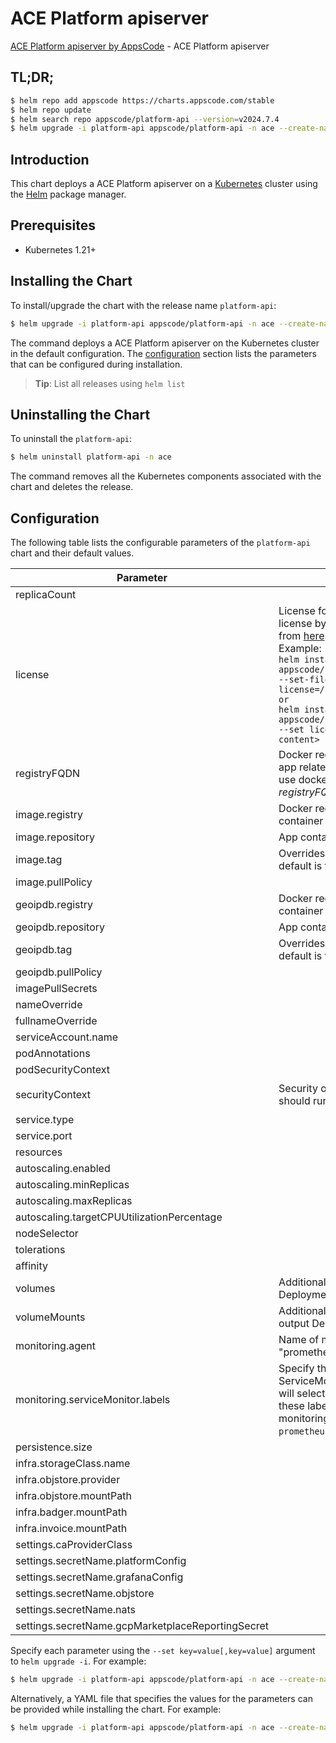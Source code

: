 # ACE Platform apiserver

[ACE Platform apiserver by AppsCode](https://github.com/appscode-cloud) - ACE Platform apiserver

## TL;DR;

```bash
$ helm repo add appscode https://charts.appscode.com/stable
$ helm repo update
$ helm search repo appscode/platform-api --version=v2024.7.4
$ helm upgrade -i platform-api appscode/platform-api -n ace --create-namespace --version=v2024.7.4
```

## Introduction

This chart deploys a ACE Platform apiserver on a [Kubernetes](http://kubernetes.io) cluster using the [Helm](https://helm.sh) package manager.

## Prerequisites

- Kubernetes 1.21+

## Installing the Chart

To install/upgrade the chart with the release name `platform-api`:

```bash
$ helm upgrade -i platform-api appscode/platform-api -n ace --create-namespace --version=v2024.7.4
```

The command deploys a ACE Platform apiserver on the Kubernetes cluster in the default configuration. The [configuration](#configuration) section lists the parameters that can be configured during installation.

> **Tip**: List all releases using `helm list`

## Uninstalling the Chart

To uninstall the `platform-api`:

```bash
$ helm uninstall platform-api -n ace
```

The command removes all the Kubernetes components associated with the chart and deletes the release.

## Configuration

The following table lists the configurable parameters of the `platform-api` chart and their default values.

|                     Parameter                     |                                                                                                                                                         Description                                                                                                                                                          |                                                                                            Default                                                                                             |
|---------------------------------------------------|------------------------------------------------------------------------------------------------------------------------------------------------------------------------------------------------------------------------------------------------------------------------------------------------------------------------------|------------------------------------------------------------------------------------------------------------------------------------------------------------------------------------------------|
| replicaCount                                      |                                                                                                                                                                                                                                                                                                                              | <code>1</code>                                                                                                                                                                                 |
| license                                           | License for the product. Get a license by following the steps from [here](https://license-issuer.appscode.com/). <br> Example: <br> `helm install appscode/platform-api \` <br> `--set-file license=/path/to/license/file` <br> `or` <br> `helm install appscode/platform-api \` <br> `--set license=<license file content>` | <code>""</code>                                                                                                                                                                                |
| registryFQDN                                      | Docker registry fqdn used to pull app related images. Set this to use docker registry hosted at ${registryFQDN}/${registry}/${image}                                                                                                                                                                                         | <code>ghcr.io</code>                                                                                                                                                                           |
| image.registry                                    | Docker registry used to pull app container image                                                                                                                                                                                                                                                                             | <code>appscode</code>                                                                                                                                                                          |
| image.repository                                  | App container image                                                                                                                                                                                                                                                                                                          | <code>b3</code>                                                                                                                                                                                |
| image.tag                                         | Overrides the image tag whose default is the chart appVersion.                                                                                                                                                                                                                                                               | <code>""</code>                                                                                                                                                                                |
| image.pullPolicy                                  |                                                                                                                                                                                                                                                                                                                              | <code>Always</code>                                                                                                                                                                            |
| geoipdb.registry                                  | Docker registry used to pull app container image                                                                                                                                                                                                                                                                             | <code>appscode</code>                                                                                                                                                                          |
| geoipdb.repository                                | App container image                                                                                                                                                                                                                                                                                                          | <code>maxmind-geoip</code>                                                                                                                                                                     |
| geoipdb.tag                                       | Overrides the image tag whose default is the chart appVersion.                                                                                                                                                                                                                                                               | <code>city-mmdb-latest</code>                                                                                                                                                                  |
| geoipdb.pullPolicy                                |                                                                                                                                                                                                                                                                                                                              | <code>Always</code>                                                                                                                                                                            |
| imagePullSecrets                                  |                                                                                                                                                                                                                                                                                                                              | <code>[]</code>                                                                                                                                                                                |
| nameOverride                                      |                                                                                                                                                                                                                                                                                                                              | <code>""</code>                                                                                                                                                                                |
| fullnameOverride                                  |                                                                                                                                                                                                                                                                                                                              | <code>""</code>                                                                                                                                                                                |
| serviceAccount.name                               |                                                                                                                                                                                                                                                                                                                              | <code>""</code>                                                                                                                                                                                |
| podAnnotations                                    |                                                                                                                                                                                                                                                                                                                              | <code>{}</code>                                                                                                                                                                                |
| podSecurityContext                                |                                                                                                                                                                                                                                                                                                                              | <code>{}</code>                                                                                                                                                                                |
| securityContext                                   | Security options this container should run with                                                                                                                                                                                                                                                                              | <code>{"allowPrivilegeEscalation":false,"capabilities":{"drop":["ALL"]},"readOnlyRootFilesystem":true,"runAsNonRoot":true,"runAsUser":65534,"seccompProfile":{"type":"RuntimeDefault"}}</code> |
| service.type                                      |                                                                                                                                                                                                                                                                                                                              | <code>ClusterIP</code>                                                                                                                                                                         |
| service.port                                      |                                                                                                                                                                                                                                                                                                                              | <code>80</code>                                                                                                                                                                                |
| resources                                         |                                                                                                                                                                                                                                                                                                                              | <code>{}</code>                                                                                                                                                                                |
| autoscaling.enabled                               |                                                                                                                                                                                                                                                                                                                              | <code>false</code>                                                                                                                                                                             |
| autoscaling.minReplicas                           |                                                                                                                                                                                                                                                                                                                              | <code>1</code>                                                                                                                                                                                 |
| autoscaling.maxReplicas                           |                                                                                                                                                                                                                                                                                                                              | <code>100</code>                                                                                                                                                                               |
| autoscaling.targetCPUUtilizationPercentage        |                                                                                                                                                                                                                                                                                                                              | <code>80</code>                                                                                                                                                                                |
| nodeSelector                                      |                                                                                                                                                                                                                                                                                                                              | <code>{}</code>                                                                                                                                                                                |
| tolerations                                       |                                                                                                                                                                                                                                                                                                                              | <code>[]</code>                                                                                                                                                                                |
| affinity                                          |                                                                                                                                                                                                                                                                                                                              | <code>{}</code>                                                                                                                                                                                |
| volumes                                           | Additional volumes on the output Deployment definition.                                                                                                                                                                                                                                                                      | <code>[]</code>                                                                                                                                                                                |
| volumeMounts                                      | Additional volumeMounts on the output Deployment definition.                                                                                                                                                                                                                                                                 | <code>[]</code>                                                                                                                                                                                |
| monitoring.agent                                  | Name of monitoring agent (eg "prometheus.io/operator")                                                                                                                                                                                                                                                                       | <code>""</code>                                                                                                                                                                                |
| monitoring.serviceMonitor.labels                  | Specify the labels for ServiceMonitor. Prometheus crd will select ServiceMonitor using these labels. Only usable when monitoring agent is `prometheus.io/operator`.                                                                                                                                                          | <code>{}</code>                                                                                                                                                                                |
| persistence.size                                  |                                                                                                                                                                                                                                                                                                                              | <code>10Gi</code>                                                                                                                                                                              |
| infra.storageClass.name                           |                                                                                                                                                                                                                                                                                                                              | <code>"standard"</code>                                                                                                                                                                        |
| infra.objstore.provider                           |                                                                                                                                                                                                                                                                                                                              | <code>""</code>                                                                                                                                                                                |
| infra.objstore.mountPath                          |                                                                                                                                                                                                                                                                                                                              | <code>""</code>                                                                                                                                                                                |
| infra.badger.mountPath                            |                                                                                                                                                                                                                                                                                                                              | <code>/badger</code>                                                                                                                                                                           |
| infra.invoice.mountPath                           |                                                                                                                                                                                                                                                                                                                              | <code>/billing</code>                                                                                                                                                                          |
| settings.caProviderClass                          |                                                                                                                                                                                                                                                                                                                              | <code>""</code>                                                                                                                                                                                |
| settings.secretName.platformConfig                |                                                                                                                                                                                                                                                                                                                              | <code>""</code>                                                                                                                                                                                |
| settings.secretName.grafanaConfig                 |                                                                                                                                                                                                                                                                                                                              | <code>""</code>                                                                                                                                                                                |
| settings.secretName.objstore                      |                                                                                                                                                                                                                                                                                                                              | <code>""</code>                                                                                                                                                                                |
| settings.secretName.nats                          |                                                                                                                                                                                                                                                                                                                              | <code>""</code>                                                                                                                                                                                |
| settings.secretName.gcpMarketplaceReportingSecret |                                                                                                                                                                                                                                                                                                                              | <code>""</code>                                                                                                                                                                                |


Specify each parameter using the `--set key=value[,key=value]` argument to `helm upgrade -i`. For example:

```bash
$ helm upgrade -i platform-api appscode/platform-api -n ace --create-namespace --version=v2024.7.4 --set replicaCount=1
```

Alternatively, a YAML file that specifies the values for the parameters can be provided while
installing the chart. For example:

```bash
$ helm upgrade -i platform-api appscode/platform-api -n ace --create-namespace --version=v2024.7.4 --values values.yaml
```
